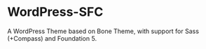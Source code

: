 WordPress-SFC
=============

A WordPress Theme based on Bone Theme, with support for Sass (+Compass) and Foundation 5.
